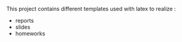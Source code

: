 This project contains different templates used with latex to realize :
- reports
- slides
- homeworks
